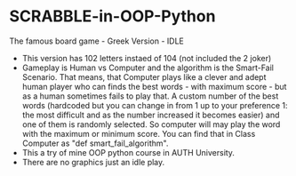 # SCRABBLE-in-OOP-Python
The famous board game - Greek Version - IDLE

- This version has 102 letters instaed of 104 (not included the 2 joker)
- Gameplay is Human vs Computer  and the algorithm is the Smart-Fail Scenario. That means, that Computer plays like a clever and adept human player who can finds the best words - with maximum score -  but as a human sometimes fails to play that. A custom number of the best words (hardcoded but you can change in from 1 up to your preference 1: the most difficult and as the number increased it becomes easier) and one of them is randomly selected. So computer will may play the word with the maximum or minimum score. You can find that in Class Computer as "def smart_fail_algorithm". 
- This a try of mine OOP python course in AUTH University. 
- There are no graphics just an idle play.

